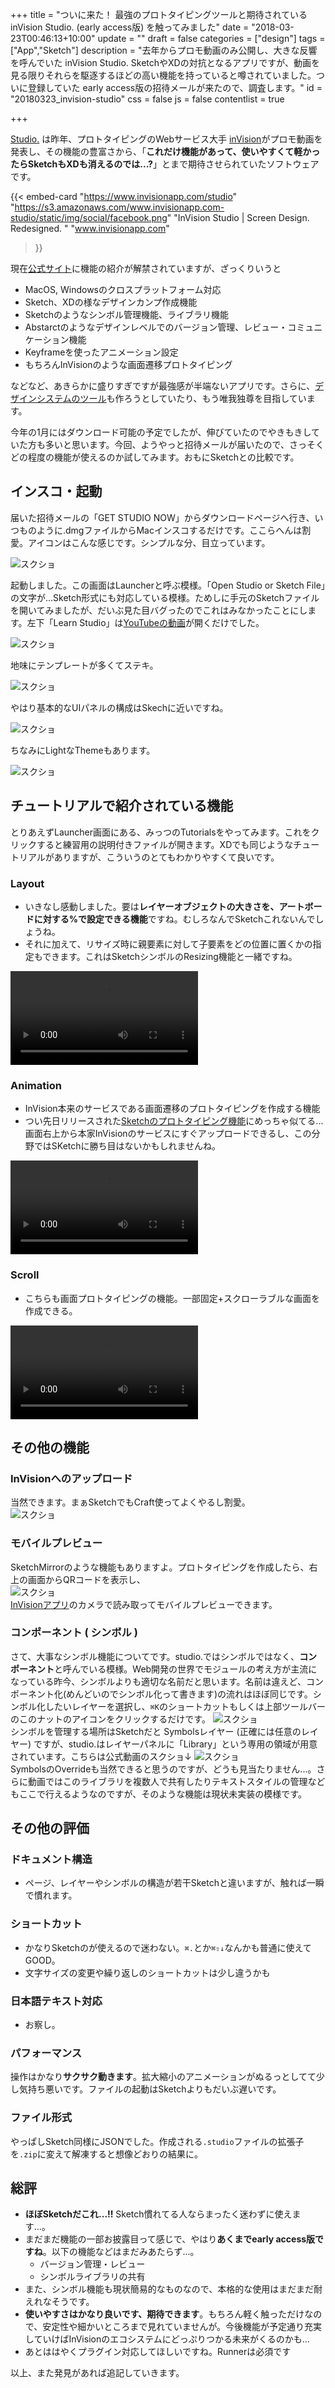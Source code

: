+++
title = "ついに来た！ 最強のプロトタイピングツールと期待されている inVision Studio. (early access版) を触ってみました"
date = "2018-03-23T00:46:13+10:00"
update = ""
draft = false
categories = ["design"]
tags = ["App","Sketch"]
description = "去年からプロモ動画のみ公開し、大きな反響を呼んでいた inVision Studio. SketchやXDの対抗となるアプリですが、動画を見る限りそれらを駆逐するほどの高い機能を持っていると噂されていました。ついに登録していた early access版の招待メールが来たので、調査します。"
id = "20180323_invision-studio"
css = false
js = false
contentlist = true

+++

[Studio.](https://www.invisionapp.com/studio) は昨年、プロトタイピングのWebサービス大手 [inVision](https://www.invisionapp.com/)がプロモ動画を発表し、その機能の豊富さから、「<b>これだけ機能があって、使いやすくて軽かったらSketchもXDも消えるのでは...?</b>」とまで期待させられていたソフトウェアです。

{{< embed-card
    "https://www.invisionapp.com/studio"
    "https://s3.amazonaws.com/www.invisionapp.com-studio/static/img/social/facebook.png"
    "InVision Studio | Screen Design. Redesigned. "
    "www.invisionapp.com"
>}}


現在[公式サイト](https://www.invisionapp.com/studio)に機能の紹介が解禁されていますが、ざっくりいうと

- MacOS, Windowsのクロスプラットフォーム対応
- Sketch、XDの様なデザインカンプ作成機能
- Sketchのようなシンボル管理機能、ライブラリ機能
- Abstarctのようなデザインレベルでのバージョン管理、レビュー・コミュニケーション機能
- Keyframeを使ったアニメーション設定
- もちろんInVisionのような画面遷移プロトタイピング

などなど、あきらかに盛りすぎですが最強感が半端ないアプリです。さらに、[デザインシステムのツール](https://www.invisionapp.com/blog/announcing-invision-design-system-manager/)も作ろうとしていたり、もう唯我独尊を目指しています。

今年の1月にはダウンロード可能の予定でしたが、伸びていたのでやきもきしていた方も多いと思います。今回、ようやっと招待メールが届いたので、さっそくどの程度の機能が使えるのか試してみます。おもにSketchとの比較です。


## インスコ・起動
届いた招待メールの「GET STUDIO NOW」からダウンロードページへ行き、いつものように.dmgファイルからMacインスコするだけです。ここらへんは割愛。アイコンはこんな感じです。シンプルな分、目立っています。

<img src="/images/post/20180323_invision-studio/2018-03-23-04-12-40.png" alt="スクショ" style="max-width:400px">

起動しました。この画面はLauncherと呼ぶ模様。「Open Studio or Sketch File」の文字が...Sketch形式にも対応している模様。ためしに手元のSketchファイルを開いてみましたが、だいぶ見た目バグったのでこれはみなかったことにします。左下「Learn Studio」は[YouTubeの動画](https://www.youtube.com/watch?v=LkEOaR4Bl5M&amp=&feature=youtu.be)が開くだけでした。


<img src="/images/post/20180323_invision-studio/2018-03-23-04-14-40.png" alt="スクショ" style="max-width:600px">

地味にテンプレートが多くてステキ。

<img src="/images/post/20180323_invision-studio/2018-03-23-04-22-39.png" alt="スクショ" style="max-width:400px">

やはり基本的なUIパネルの構成はSkechに近いですね。

<img src="/images/post/20180323_invision-studio/2018-03-23-04-34-51.png" alt="スクショ" style="max-width:600px">

ちなみにLightなThemeもあります。

<img src="/images/post/20180323_invision-studio/2018-03-23-05-44-40.png" alt="スクショ" style="max-width:600px">

## チュートリアルで紹介されている機能
とりあえずLauncher画面にある、みっつのTutorialsをやってみます。これをクリックすると練習用の説明付きファイルが開きます。XDでも同じようなチュートリアルがありますが、こういうのとてもわかりやすくて良いです。

### Layout
- いきなし感動しました。要は**レイヤーオブジェクトの大きさを、アートボードに対する%で設定できる機能**ですね。むしろなんでSketchこれないんでしょうね。
- それに加えて、リサイズ時に親要素に対して子要素をどの位置に置くかの指定もできます。これはSketchシンボルのResizing機能と一緒ですね。

<video src="/images/post/20180323_invision-studio/capture-layout.mp4" onclick="this.play();return false;" controls></video>



### Animation
- InVision本来のサービスである画面遷移のプロトタイピングを作成する機能
- つい先日リリースされた[Sketchのプロトタイピング機能]( controls)にめっちゃ似てる...画面右上から本家InVisionのサービスにすぐアップロードできるし、この分野ではSKetchに勝ち目はないかもしれませんね。

<video src="/images/post/20180323_invision-studio/capture-animation.mp4" onclick="this.play();return false;" controls></video>

### Scroll
- こちらも画面プロトタイピングの機能。一部固定+スクローラブルな画面を作成できる。

<video src="/images/post/20180323_invision-studio/capture-scroll.mp4" onclick="this.play();return false;" controls></video>



## その他の機能

### InVisionへのアップロード
当然できます。まぁSketchでもCraft使ってよくやるし割愛。<br>
<img src="/images/post/20180323_invision-studio/2018-03-23-06-01-03.png" alt="スクショ" style="max-width:300px">



### モバイルプレビュー
SketchMirrorのような機能もありますよ。プロトタイピングを作成したら、右上の画面からQRコードを表示し、<br>
<img src="/images/post/20180323_invision-studio/2018-03-23-06-02-47.png" alt="スクショ" style="max-width:300px"><br>
[InVisionアプリ](https://itunes.apple.com/app/invision-design-collaboration/id990700027)のカメラで読み取ってモバイルプレビューできます。



### コンポーネント ( シンボル )
さて、大事なシンボル機能についてです。studio.ではシンボルではなく、**コンポーネント**と呼んでいる模様。Web開発の世界でモジュールの考え方が主流になっている昨今、シンボルよりも適切な名前だと思います。名前は違えど、コンポーネント化(めんどいのでシンボル化って書きます)の流れはほぼ同じです。シンボル化したいレイヤーを選択し、`⌘K`のショートカットもしくは上部ツールバーのこのナットのアイコンをクリックするだけです。
<img src="/images/post/20180323_invision-studio/2018-03-23-06-15-43.png" alt="スクショ" style="max-width:300px"><br>
シンボルを管理する場所はSketchだと Symbolsレイヤー (正確には任意のレイヤー) ですが、studio.はレイヤーパネルに「Library」という専用の領域が用意されています。こちらは公式動画のスクショ↓
<img src="/images/post/20180323_invision-studio/2018-03-23-06-31-40.png" alt="スクショ" style="max-width:600px"><br>
SymbolsのOverrideも当然できると思うのですが、どうも見当たりません...。さらに動画ではこのライブラリを複数人で共有したりテキストスタイルの管理などもここで行えるようなのですが、そのような機能は現状未実装の模様です。



## その他の評価

### ドキュメント構造
- ページ、レイヤーやシンボルの構造が若干Sketchと違いますが、触れば一瞬で慣れます。

### ショートカット
- かなりSketchのが使えるので迷わない。`⌘.`とか`⌘⇧↓`なんかも普通に使えてGOOD。
- 文字サイズの変更や繰り返しのショートカットは少し違うかも

### 日本語テキスト対応
- お察し。

### パフォーマンス
操作はかなり<b>サクサク動きます</b>。拡大縮小のアニメーションがぬるっとしてて少し気持ち悪いです。ファイルの起動はSketchよりもだいぶ遅いです。

### ファイル形式
やっぱしSketch同様にJSONでした。作成される`.studio`ファイルの拡張子を`.zip`に変えて解凍すると想像どおりの結果に。



## 総評
- **ほぼSketchだこれ...!!** Sketch慣れてる人ならまったく迷わずに使えます...。
- まだまだ機能の一部お披露目って感じで、やはり<b>あくまでearly access版ですね</b>。以下の機能などはまだみあたらず...。
    - バージョン管理・レビュー
    - シンボルライブラリの共有
- また、シンボル機能も現状簡易的なものなので、本格的な使用はまだまだ耐えれなそうです。
- **使いやすさはかなり良いです、期待できます**。もちろん軽く触っただけなので、安定性や細かいところまで見れていませんが。今後機能が予定通り充実していけばInVisionのエコシステムにどっぷりつかる未来がくるのかも...
- あとははやくプラグイン対応してほしいですね。Runnerは必須です


以上、また発見があれば追記していきます。
